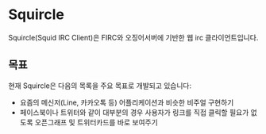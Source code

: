 Squircle
========

Squircle(Squid IRC Client)은 FIRC와 오징어서버에 기반한 웹 irc 클라이언트입니다.


목표
----

현재 Squircle은 다음의 목록을 주요 목표로 개발되고 있습니다:

 * 요즘의 메신저(Line, 카카오톡 등) 어플리케이션과 비슷한 비주얼 구현하기
 * 페이스북이나 트위터와 같이 대부분의 경우 사용자가 링크를 직접 클릭할 필요가
   없도록 오픈그래프 및 트위터카드를 바로 보여주기